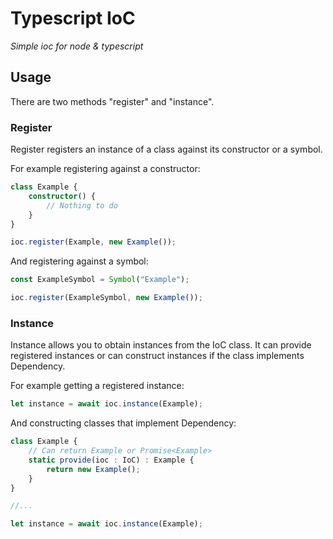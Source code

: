 # Typescript IoC
_Simple ioc for node & typescript_

## Usage

There are two methods "register" and "instance". 

### Register

Register registers an instance of a class against its constructor or a symbol.

For example registering against a constructor:

```typescript
class Example {
    constructor() {
        // Nothing to do
    }
}

ioc.register(Example, new Example());
```

And registering against a symbol:

```typescript
const ExampleSymbol = Symbol("Example");

ioc.register(ExampleSymbol, new Example());
```

### Instance

Instance allows you to obtain instances from the IoC class. It can provide registered instances or can construct instances if the class implements Dependency.

For example getting a registered instance:

```typescript
let instance = await ioc.instance(Example);
```

And constructing classes that implement Dependency:

```typescript
class Example {
    // Can return Example or Promise<Example>
    static provide(ioc : IoC) : Example {
        return new Example();
    }
}

//...

let instance = await ioc.instance(Example);
```